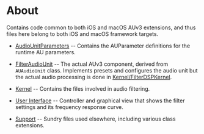 # About

Contains code common to both iOS and macOS AUv3 extensions, and thus files here belong to both iOS and macOS
framework targets.

- [AudioUnitParameters](AudioUnitParameters.swift) -- Contains the AUParameter definitions for the runtime AU parameters.

- [FilterAudioUnit](FilterAudioUnit.swift) -- The actual AUv3 component, derived from `AUAudioUnit` class. Implements presets and
  configures the audio unit but the actual audio processing is done in [Kernel/FilterDSPKernel](Kernel/FilterDSPKernel.hpp).

- [Kernel](Kernel) -- Contains the files involved in audio filtering.

- [User Interface](User%20Interface) -- Controller and graphical view that shows the filter settings and its frequency response
  curve.

- [Support](Support) -- Sundry files used elsewhere, including various class extensions.
